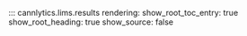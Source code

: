 ::: cannlytics.lims.results
    rendering:
      show_root_toc_entry: true
      show_root_heading: true
      show_source: false
